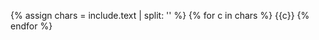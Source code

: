 {% assign chars = include.text | split: '' %}
{% for c in chars %}
  <span style="
  color: rgb(
  {% include random.md min=0 max=100 %}, 
  {% include random.md min=0 max=100 %}, 
  {% include random.md min=0 max=100 %})">
  {{c}}
  </span>
{% endfor %}

